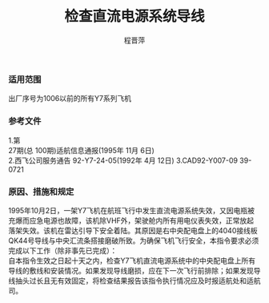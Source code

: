 ﻿---
amendno: 39-1515  
cadno: CAD1995-Y007-03  
title: 检查直流电源系统导线  
publishdate: 1995-11-20  
effdate: 1995-11-22  
acmodels: ["Y007"]  
tags: []  
engs: []  
pns: []  
mfrs: ["西飞"]  
admins: 民航总局  
author: 程晋萍  
---
  
### 适用范围  
出厂序号为1006以前的所有Y7系列飞机  
  
<!--more-->  
### 参考文件  
  1.第  
27期(总 100期)适航信息通报(1995年 11月 6日)  
2.西飞公司服务通告 92-Y7-24-05(1992年 4月 12日)  3.CAD92-Y007-09 39-0721          
  
### 原因、措施和规定  

  1995年10月2日，一架Y7飞机在航班飞行中发生直流电源系统失效，又因电瓶被充爆而应急电源也故障，该机除VHF外，架驶舱内所有用电仪表失效，正常放起落架失效。该机在雷达引导下安全着陆。其原因是右中央配电盘上的4040接线板QK44号导线与中央汇流条搭接磨破所致。为确保飞机飞行安全，本指令要求必须完成以下工作（除非事先已完成）：  
自本指令生效之日起十天之内，检查Y7飞机直流电源系统中的中央配电盘上所有导线的敷线和安装情况。如果发现导线磨损，应在下一次飞行前排除；如果发现导线抽头过长且无有效固定，将检查结果报告该指令执行情况应及时报适航处和适航司。  
  
